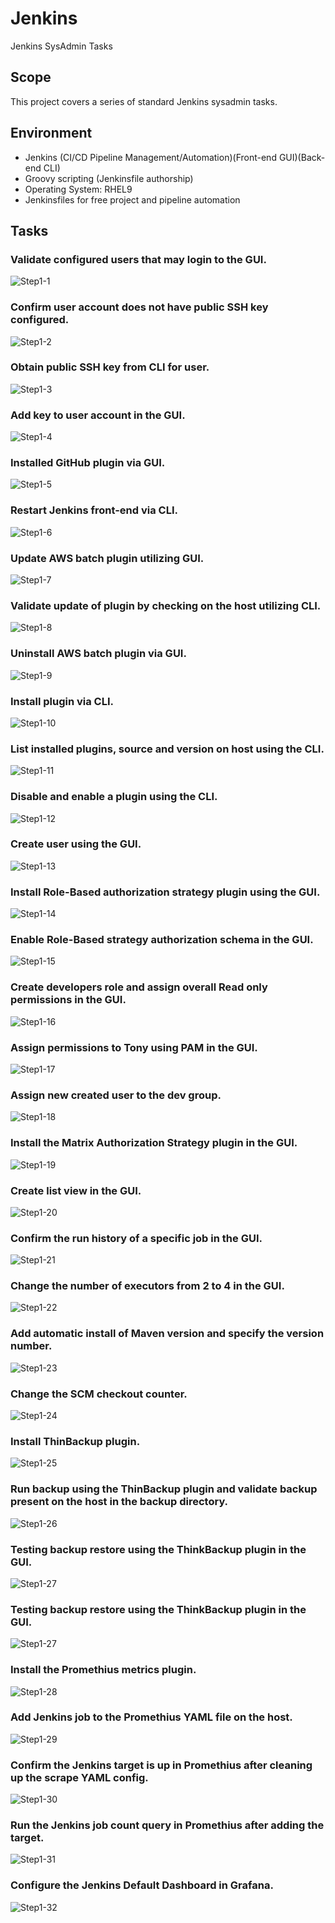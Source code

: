 # Jenkins
 Jenkins SysAdmin Tasks

## Scope
This project covers a series of standard Jenkins sysadmin tasks.

## Environment
- Jenkins (CI/CD Pipeline Management/Automation)(Front-end GUI)(Back-end CLI)
- Groovy scripting (Jenkinsfile authorship)
- Operating System: RHEL9
- Jenkinsfiles for free project and pipeline automation

## Tasks
### Validate configured users that may login to the GUI.
![Step1-1](images/step1-1.png)

### Confirm user account does not have public SSH key configured.
![Step1-2](images/step1-2.png)

### Obtain public SSH key from CLI for user.
![Step1-3](images/step1-3.png)

### Add key to user account in the GUI.
![Step1-4](images/step1-4.png)

### Installed GitHub plugin via GUI.
![Step1-5](images/step1-5.png)

### Restart Jenkins front-end via CLI.
![Step1-6](images/step1-6.png)

### Update AWS batch plugin utilizing GUI.
![Step1-7](images/step1-7.png)

### Validate update of plugin by checking on the host utilizing CLI.
![Step1-8](images/step1-8.png)

### Uninstall AWS batch plugin via GUI.
![Step1-9](images/step1-9.png)

### Install plugin via CLI.
![Step1-10](images/step1-10.png)

### List installed plugins, source and version on host using the CLI.
![Step1-11](images/step1-11.png)

### Disable and enable a plugin using the CLI.
![Step1-12](images/step1-12.png)

### Create user using the GUI.
![Step1-13](images/step1-13.png)

### Install Role-Based authorization strategy plugin using the GUI.
![Step1-14](images/step1-14.png)

### Enable Role-Based strategy authorization schema in the GUI.
![Step1-15](images/step1-15.png)

### Create developers role and assign overall Read only permissions in the GUI.
![Step1-16](images/step1-16.png)

### Assign permissions to Tony using PAM in the GUI.
![Step1-17](images/step1-17.png)

### Assign new created user to the dev group.
![Step1-18](images/step1-18.png)

### Install the Matrix Authorization Strategy plugin in the GUI.
![Step1-19](images/step1-19.png)

### Create list view in the GUI.
![Step1-20](images/step1-20.png)

### Confirm the run history of a specific job in the GUI.
![Step1-21](images/step1-21.png)

### Change the number of executors from 2 to 4 in the GUI.
![Step1-22](images/step1-22.png)

### Add automatic install of Maven version and specify the version number.
![Step1-23](images/step1-23.png)

### Change the SCM checkout counter.
![Step1-24](images/step1-24.png)

### Install ThinBackup plugin.
![Step1-25](images/step1-25.png)

### Run backup using the ThinBackup plugin and validate backup present on the host in the backup directory.
![Step1-26](images/step1-26.png)

### Testing backup restore using the ThinkBackup plugin in the GUI.
![Step1-27](images/step1-27.png)

### Testing backup restore using the ThinkBackup plugin in the GUI.
![Step1-27](images/step1-27.png)

### Install the Promethius metrics plugin.
![Step1-28](images/step1-28.png)

### Add Jenkins job to the Promethius YAML file on the host.
![Step1-29](images/step1-29.png)

### Confirm the Jenkins target is up in Promethius after cleaning up the scrape YAML config.
![Step1-30](images/step1-30.png)

### Run the Jenkins job count query in Promethius after adding the target.
![Step1-31](images/step1-31.png)

### Configure the Jenkins Default Dashboard in Grafana.
![Step1-32](images/step1-32.png)

